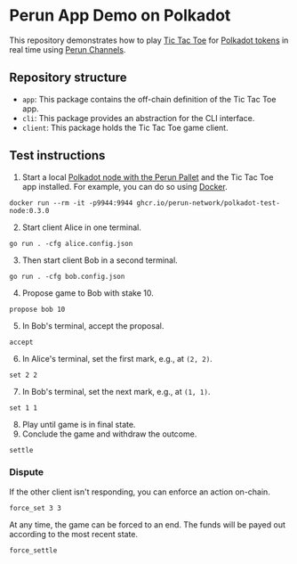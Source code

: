 # Perun App Demo on Polkadot

This repository demonstrates how to play [Tic Tac Toe](https://en.wikipedia.org/wiki/Tic-tac-toe) for [Polkadot tokens](https://polkadot.network) in real time using [Perun Channels](https://github.com/perun-network/perun-polkadot-backend).

## Repository structure

* `app`: This package contains the off-chain definition of the Tic Tac Toe app.
* `cli`: This package provides an abstraction for the CLI interface.
* `client`: This package holds the Tic Tac Toe game client.


## Test instructions

1. Start a local [Polkadot node  with the Perun Pallet](https://github.com/perun-network/perun-polkadot-node) and the Tic Tac Toe app installed.
For example, you can do so using [Docker](https://www.docker.com).
```
docker run --rm -it -p9944:9944 ghcr.io/perun-network/polkadot-test-node:0.3.0
```

2. Start client Alice in one terminal.
```
go run . -cfg alice.config.json
```

3. Then start client Bob in a second terminal.
```
go run . -cfg bob.config.json
```

4. Propose game to Bob with stake 10.
```
propose bob 10
```
5. In Bob's terminal, accept the proposal.
```
accept
```
6. In Alice's terminal, set the first mark, e.g., at `(2, 2)`.
```
set 2 2
```
7. In Bob's terminal, set the next mark, e.g., at `(1, 1)`.
```
set 1 1
```
8. Play until game is in final state.
9. Conclude the game and withdraw the outcome.
```
settle
```

### Dispute

If the other client isn't responding, you can enforce an action on-chain.
```
force_set 3 3
```
At any time, the game can be forced to an end. The funds will be payed out according to the most recent state.
```
force_settle
```
